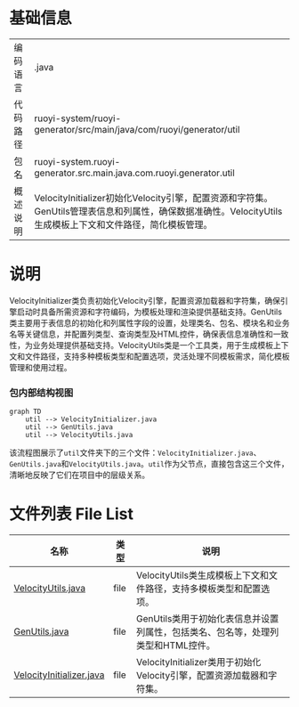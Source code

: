 # 基础信息

|      |      |
|------|------|
| 编码语言 | .java |
| 代码路径 | ruoyi-system/ruoyi-generator/src/main/java/com/ruoyi/generator/util |
| 包名 | ruoyi-system.ruoyi-generator.src.main.java.com.ruoyi.generator.util |
| 概述说明 | VelocityInitializer初始化Velocity引擎，配置资源和字符集。GenUtils管理表信息和列属性，确保数据准确性。VelocityUtils生成模板上下文和文件路径，简化模板管理。 |

# 说明

VelocityInitializer类负责初始化Velocity引擎，配置资源加载器和字符集，确保引擎启动时具备所需资源和字符编码，为模板处理和渲染提供基础支持。GenUtils类主要用于表信息的初始化和列属性字段的设置，处理类名、包名、模块名和业务名等关键信息，并配置列类型、查询类型及HTML控件，确保表信息准确性和一致性，为业务处理提供基础支持。VelocityUtils类是一个工具类，用于生成模板上下文和文件路径，支持多种模板类型和配置选项，灵活处理不同模板需求，简化模板管理和使用过程。


### 包内部结构视图

```mermaid
graph TD
    util --> VelocityInitializer.java
    util --> GenUtils.java
    util --> VelocityUtils.java
```

该流程图展示了`util`文件夹下的三个文件：`VelocityInitializer.java`、`GenUtils.java`和`VelocityUtils.java`。`util`作为父节点，直接包含这三个文件，清晰地反映了它们在项目中的层级关系。

# 文件列表 File List

| 名称   | 类型  | 说明 |
|-------|------|-------------|
| [VelocityUtils.java](VelocityUtils.md) | file | VelocityUtils类生成模板上下文和文件路径，支持多模板类型和配置选项。 |
| [GenUtils.java](GenUtils.md) | file | GenUtils类用于初始化表信息并设置列属性，包括类名、包名等，处理列类型和HTML控件。 |
| [VelocityInitializer.java](VelocityInitializer.md) | file | VelocityInitializer类用于初始化Velocity引擎，配置资源加载器和字符集。 |


